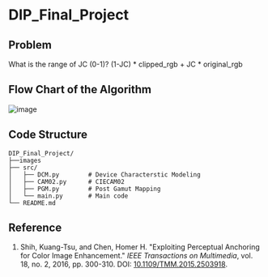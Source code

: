 # DIP_Final_Project
## Problem
What is the range of JC (0-1)?
(1-JC) * clipped_rgb + JC * original_rgb

## Flow Chart of the Algorithm
![image](https://github.com/user-attachments/assets/b159256f-a744-4ba0-99e2-5a826e53228f)

## Code Structure
```
DIP_Final_Project/
├──images             
├── src/
│   ├── DCM.py        # Device Characterstic Modeling
│   ├── CAM02.py      # CIECAM02
│   ├── PGM.py        # Post Gamut Mapping
│   └── main.py       # Main code
└── README.md         
```

## Reference
1. Shih, Kuang-Tsu, and Chen, Homer H. "Exploiting Perceptual Anchoring for Color Image Enhancement." *IEEE Transactions on Multimedia*, vol. 18, no. 2, 2016, pp. 300-310. DOI: [10.1109/TMM.2015.2503918](https://doi.org/10.1109/TMM.2015.2503918).
